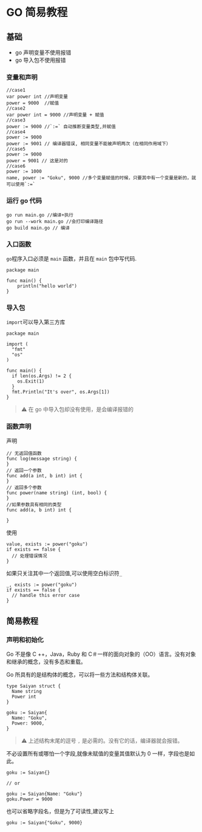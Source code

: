 # GO 简易教程

## 基础

- go 声明变量不使用报错
- go 导入包不使用报错

### 变量和声明

```
//case1
var power int //声明变量
power = 9000  //赋值
//case2
var power int = 9000 //声明变量 + 赋值
//case3
power := 9000 //`:=` 自动推断变量类型,并赋值
//case4
power := 9000
power := 9001 // 编译器错误, 相同变量不能被声明两次（在相同作用域下）
//case5
power := 9000
power = 9001 // 这是对的
//case6
power := 1000
name, power := "Goku", 9000 //多个变量赋值的时候，只要其中有一个变量是新的，就可以使用`:=`
```

### 运行 go 代码

```
go run main.go //编译+执行
go run --work main.go //会打印编译路径
go build main.go // 编译
```

### 入口函数

`go`程序入口必须是 `main` 函数，并且在 `main` 包中写代码.

```
package main

func main() {
	println("hello world")
}
```

### 导入包

`import`可以导入第三方库

```
package main

import (
  "fmt"
  "os"
)

func main() {
  if len(os.Args) != 2 {
    os.Exit(1)
  }
  fmt.Println("It's over", os.Args[1])
}
```

> ⚠️ 在 go 中导入包却没有使用，是会编译报错的

### 函数声明

声明

```
// 无返回值函数
func log(message string) {
}
// 返回一个参数
func add(a int, b int) int {
}
// 返回多个参数
func power(name string) (int, bool) {
}
//如果参数具有相同的类型
func add(a, b int) int {

}
```

使用

```
value, exists := power("goku")
if exists == false {
  // 处理错误情况
}
```

如果只关注其中一个返回值,可以使用空白标识符`_`

```
_, exists := power("goku")
if exists == false {
  // handle this error case
}
```

## 简易教程

### 声明和初始化

Go 不是像 C ++，Java，Ruby 和 C＃一样的面向对象的（OO）语言。没有对象和继承的概念，没有多态和重载。

Go 所具有的是结构体的概念，可以将一些方法和结构体关联。

```
type Saiyan struct {
  Name string
  Power int
}

goku := Saiyan{
  Name: "Goku",
  Power: 9000,
}
```

> ⚠️ 上述结构末尾的逗号 `,` 是必需的。没有它的话，编译器就会报错。

不必设置所有或哪怕一个字段,就像未赋值的变量其值默认为 0 一样，字段也是如此。

```
goku := Saiyan{}

// or

goku := Saiyan{Name: "Goku"}
goku.Power = 9000
```

也可以省略字段名，但是为了可读性,建议写上

```
goku := Saiyan{"Goku", 9000}
```
